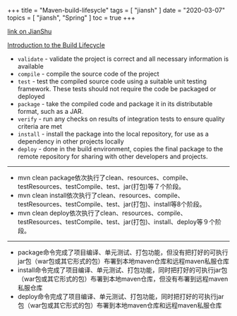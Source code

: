 +++
title = "Maven-build-lifesycle"
tags = [
    "jiansh"
]
date = "2020-03-07"
topics = [
    "jiansh",
    "Spring"
]
toc = true
+++



[link on JianShu](https://www.jianshu.com/p/129f0fb059b9)

[Introduction to the Build Lifecycle](https://maven.apache.org/guides/introduction/introduction-to-the-lifecycle.html)  

- `validate` - validate the project is correct and all necessary information is available
- `compile` - compile the source code of the project
- `test` - test the compiled source code using a suitable unit testing framework. These tests should not require the code be packaged or deployed
- `package` - take the compiled code and package it in its distributable format, such as a JAR.
- `verify` - run any checks on results of integration tests to ensure quality criteria are met
- `install` - install the package into the local repository, for use as a dependency in other projects locally
- `deploy` - done in the build environment, copies the final package to the remote repository for sharing with other developers and projects.

---

- mvn clean package依次执行了clean、resources、compile、testResources、testCompile、test、jar(打包)等７个阶段。
- mvn clean install依次执行了clean、resources、compile、testResources、testCompile、test、jar(打包)、install等8个阶段。
- mvn clean deploy依次执行了clean、resources、compile、testResources、testCompile、test、jar(打包)、install、deploy等９个阶段。

--- 

- package命令完成了项目编译、单元测试、打包功能，但没有把打好的可执行jar包（war包或其它形式的包）布署到本地maven仓库和远程maven私服仓库
- install命令完成了项目编译、单元测试、打包功能，同时把打好的可执行jar包（war包或其它形式的包）布署到本地maven仓库，但没有布署到远程maven私服仓库
- deploy命令完成了项目编译、单元测试、打包功能，同时把打好的可执行jar包（war包或其它形式的包）布署到本地maven仓库和远程maven私服仓库


